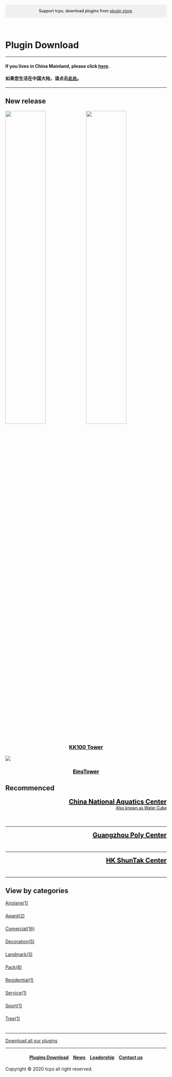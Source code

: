 <head>
<style>
h1 {text-align: center;}
h2 {text-align: left;}
h4 {text-align: center;}
h3 {text-align: center;}
p {text-align: center;}
</style>
<style type="text/css">
  #left{
        text-align:left;
  }
  #a_left{
        text-align:left;
        height: 40px
  }
  #right{
        text-align:right;
  }
  #title{
        font-size:20px;
        text-align:right;
        font-weight:bold;
  }
  #des{
        font-size:12.5px;
        text-align:right;
  }
  #banner_support{
                 font-size:12.5px;
                 line-height: 40px;
                 background-color: #f0f0f0;
                 weight: 100%;
                 color: #000000;
                 text-align: center;
	</style>
</head>
<script>
console.log("So, you want to use inspect tool? Still those words, support tcps, download plugins from plugin store.");
function myFunction(){
	var r=confirm("Support tcps, download plugins from plugin store.\nClick the confrim buttton to visit plugin store.");
	if (r==true){
                 window.location.assign("/jump/plugin-store")
	}
	else{
	
	}
}
window.onload=myFunction
</script>
<div id="banner_support">Support tcps, download plugins from <a href="/jump/plugin-store/">plugin store</a>.</div>
<div style="height: 30px"></div>
<h1><div id="left">Plugin Download</div></h1>
<hr>
<h4><div id="left">If you lives in China Mainland, please click <a href="/plugins/download/cn/eng">here</a>.</div></h4>
<h4><div id="left">如果您生活在中国大陆，请点击<a href="/plugins/download/cn">此处</a>。</div></h4>
<hr>
<h2>New release</h2>
<a href="/plugins/KK100.zip"><img src="//ttcps.github.io/images/tcps_kk100-day_.png" style="width:50%;"></a><a href="/plugins/KK100.zip"><img src="//ttcps.github.io/images/tcps_kk100-night_.png" style="width:50%;"></a>
<h3><a href="/plugins/KK100.zip" style="color:black;">KK100 Tower</a></h3>
<a href="/plugins/EinsTower by TCPS Team.zip"><img src="//ttcps.github.io/images/tcps_enistower_thumbnail_compressed_.jpg"></a>
<h3><a href="/plugins/Tropical Hotel by TCPS Team.zip" style="color:black;">EinsTower</a></h3>
<h2>Recommenced</h2>
<div style="height: 75px">
<div id="title"><a href="/plugins/China National Aquatics Center by TCPS Team.zip" style="color:black;">China National Aquatics Center</a></div>
<div id="des"><a href="/plugins/China National Aquatics Center by TCPS Team.zip" style="color:black;">Also known as Water Cube</a></div>
</div>
<hr>
<div style="height: 50px">
<div id="title"><a href="/plugins/Guangzhou Poly Center by TCPS Team.zip" style="color:black;">Guangzhou Poly Center</a></div>
</div>
<hr>
<div style="height: 50px">
<div id="title"><a href="/plugins/HK ShunTak Center by TCPS Team.zip" style="color:black;">HK ShunTak Center</a></div>
</div>
<hr>
<h2>View by categories</h2>
<div id="a_left"><a href="airplane/">Airplane(1)</a></div>
<div id="a_left"><a href="award/">Award(2)</a></div>
<div id="a_left"><a href="commercial/">Comercial(16)</a></div>
<div id="a_left"><a href="decoration/">Decoration(5)</a></div>
<div id="a_left"><a href="landmark/">Landmark(3)</a></div>
<div id="a_left"><a href="pack/">Pack(8)</a></div>
<div id="a_left"><a href="residential/">Residential(1)</a></div>
<div id="a_left"><a href="service/">Service(1)</a></div>
<div id="a_left"><a href="sport/">Sport(1)</a></div>
<div id="a_left"><a href="tree/">Tree(1)</a></div>
<hr>
<a href="https://ttcps.github.io/plugins/tcps_all-plugins_20200806.zip" style="text-align: center;">Download all our plugins</a>
<hr>
<h4><a href="/plugins/download">Plugins Download</a>&emsp;<a href="/news">News</a>&emsp;<a href="/leadership">Leadership</a>&emsp;<a href="/contact">Contact us</a></h4>
Copyright © 2020 tcps all right reserved.
